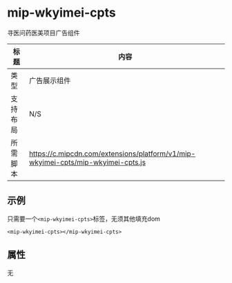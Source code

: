 # mip-wkyimei-cpts

寻医问药医美项目广告组件

标题|内容
----|----
类型|广告展示组件
支持布局|N/S
所需脚本|https://c.mipcdn.com/extensions/platform/v1/mip-wkyimei-cpts/mip-wkyimei-cpts.js

## 示例

只需要一个`<mip-wkyimei-cpts>`标签，无须其他填充dom

```
<mip-wkyimei-cpts></mip-wkyimei-cpts>

```
## 属性

无